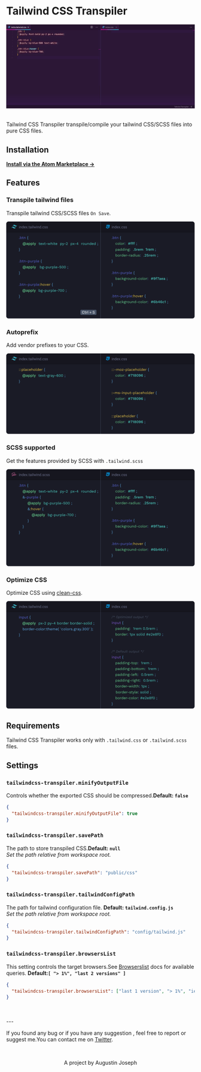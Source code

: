 # Tailwind CSS Transpiler

![](https://raw.githubusercontent.com/sudoaugustin/tailwindcss-transpiler/master/.github/preview.gif)

<br/>
Tailwind CSS Transpiler transpile/compile your tailwind CSS/SCSS files into pure CSS files.

## Installation

**[Install via the Atom Marketplace →](https://atom.io/packages/tailwinidcss-transpiler)**

## Features

### Transpile tailwind files

Transpile tailwind CSS/SCSS files `On Save`.

<img src="https://raw.githubusercontent.com/sudoaugustin/tailwindcss-transpiler/master/.github/transpile.png">

### Autoprefix

Add vendor prefixes to your CSS.

<img src="https://raw.githubusercontent.com/sudoaugustin/tailwindcss-transpiler/master/.github/autoprefix.png">

### SCSS supported

Get the features provided by SCSS with `.tailwind.scss`

<img src="https://raw.githubusercontent.com/sudoaugustin/tailwindcss-transpiler/master/.github/scss.png">

### Optimize CSS

Optimize CSS using [clean-css](https://github.com/jakubpawlowicz/clean-css).

<img src="https://raw.githubusercontent.com/sudoaugustin/tailwindcss-transpiler/master/.github/optimize.png">

## Requirements

Tailwind CSS Transpiler works only with `.tailwind.css` or `.tailwind.scss` files.

## Settings

### `tailwindcss-transpiler.minifyOutputFile`

Controls whether the exported CSS should be compressed.**Default: `false`**

```json
{
  "tailwindcss-transpiler.minifyOutputFile": true
}
```

### `tailwindcss-transpiler.savePath`

The path to store transpiled CSS.**Default: `null`**
<br/>_Set the path relative from workspace root._

```json
{
  "tailwindcss-transpiler.savePath": "public/css"
}
```

### `tailwindcss-transpiler.tailwindConfigPath`

The path for tailwind configuration file. **Default: `tailwind.config.js`**
<br/>_Set the path relative from workspace root._

```json
{
  "tailwindcss-transpiler.tailwindConfigPath": "config/tailwind.js"
}
```

### `tailwindcss-transpiler.browsersList`

This setting controls the target browsers.See [Browserslist](https://github.com/browserslist/browserslist) docs for available queries. **Default:`[ "> 1%", "last 2 versions" ]`**

```json
{
  "tailwindcss-transpiler.browsersList": ["last 1 version", "> 1%", "ie 10"]
}
```

<br/>
<br/>
---

If you found any bug or if you have any suggestion , feel free to report or suggest me.You can contact me on [Twitter](https://twitter.com/sudoAugustin).

<br/>
<p style="text-align:center;">
A project by Augustin Joseph
</p>
